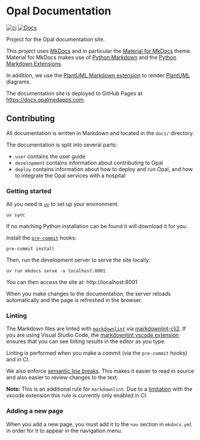 # Opal Documentation

[![ci](https://github.com/opalmedapps/docs/actions/workflows/ci.yml/badge.svg)](https://github.com/opalmedapps/docs/actions/workflows/ci.yml) [![Docs](https://img.shields.io/badge/docs-available-brightgreen.svg)](https://docs.opalmedapps.com)

Project for the Opal documentation site.

This project uses [MkDocs](https://www.mkdocs.org) and in particular the [Material for MkDocs](https://squidfunk.github.io/mkdocs-material/) theme.
Material for MkDocs makes use of [Python Markdown](https://python-markdown.github.io/) and the [Python Markdown Extensions](https://facelessuser.github.io/pymdown-extensions/).

In addition, we use the [PlantUML Markdown extension](https://github.com/mikitex70/plantuml-markdown) to render [PlantUML](https://plantuml.com) diagrams.

The documentation site is deployed to GitHub Pages at https://docs.opalmedapps.com.

## Contributing

All documentation is written in Markdown and located in the `docs/` directory.

The documentation is split into several parts:

* `user` contains the user guide
* `development` contains information about contributing to Opal
* `deploy` contains information about how to deploy and run Opal, and how to integrate the Opal services with a hospital

### Getting started

All you need is [`uv`](https://docs.astral.sh/uv) to set up your environment.

```shell
uv sync
```

If no matching Python installation can be found it will download it for you.

Install the [`pre-commit`](https://pre-commit.com/) hooks:

```shell
pre-commit install
```

Then, run the development server to serve the site locally:

```shell
uv run mkdocs serve -a localhost:8001
```

You can then access the site at: http://localhost:8001

When you make changes to the documentation, the server reloads automatically and the page is refreshed in the browser.

### Linting

The Markdown files are linted with [`markdownlint`](https://github.com/DavidAnson/markdownlint) via [markdownlint-cli2](https://github.com/DavidAnson/markdownlint-cli2).
If you are using Visual Studio Code, the [markdownlint vscode extension](https://marketplace.visualstudio.com/items?itemName=DavidAnson.vscode-markdownlint) ensures that you can see linting results in the editor as you type.

Linting is performed when you make a commit (via the `pre-commit` hooks) and in CI.

We also enforce [semantic line breaks](https://sembr.org).
This makes it easier to read in source and also easier to review changes to the text.

**Note:** This is an additional rule for `markdownlint`.
    Due to a [limitation](https://github.com/DavidAnson/vscode-markdownlint/issues/336) with the vscode extension this rule is currently only enabled in CI.

### Adding a new page

When you add a new page, you must add it to the `nav` section in `mkdocs.yml` in order for it to appear in the navigation menu.
